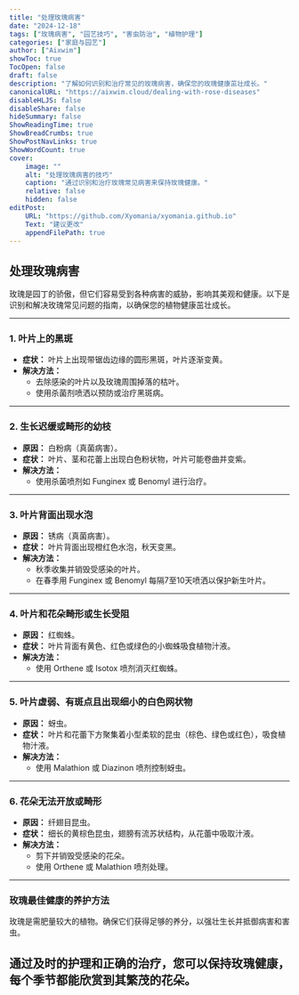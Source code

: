 ```yaml
---
title: "处理玫瑰病害"
date: "2024-12-18"
tags: ["玫瑰病害", "园艺技巧", "害虫防治", "植物护理"]
categories: ["家庭与园艺"]
author: ["Aixwim"]
showToc: true
TocOpen: false
draft: false
description: "了解如何识别和治疗常见的玫瑰病害，确保您的玫瑰健康茁壮成长。"
canonicalURL: "https://aixwim.cloud/dealing-with-rose-diseases"
disableHLJS: false
disableShare: false
hideSummary: false
ShowReadingTime: true
ShowBreadCrumbs: true
ShowPostNavLinks: true
ShowWordCount: true
cover:
    image: ""
    alt: "处理玫瑰病害的技巧"
    caption: "通过识别和治疗玫瑰常见病害来保持玫瑰健康。"
    relative: false
    hidden: false
editPost:
    URL: "https://github.com/Xyomania/xyomania.github.io"
    Text: "建议更改"
    appendFilePath: true
---
```


## 处理玫瑰病害  

玫瑰是园丁的骄傲，但它们容易受到各种病害的威胁，影响其美观和健康。以下是识别和解决玫瑰常见问题的指南，以确保您的植物健康茁壮成长。

---

### 1. **叶片上的黑斑**  

- **症状：** 叶片上出现带锯齿边缘的圆形黑斑，叶片逐渐变黄。  
- **解决方法：**  
  - 去除感染的叶片以及玫瑰周围掉落的枯叶。  
  - 使用杀菌剂喷洒以预防或治疗黑斑病。  

---

### 2. **生长迟缓或畸形的幼枝**  

- **原因：** 白粉病（真菌病害）。  
- **症状：** 叶片、茎和花蕾上出现白色粉状物，叶片可能卷曲并变紫。  
- **解决方法：**  
  - 使用杀菌喷剂如 Funginex 或 Benomyl 进行治疗。  

---

### 3. **叶片背面出现水泡**  

- **原因：** 锈病（真菌病害）。  
- **症状：** 叶片背面出现橙红色水泡，秋天变黑。  
- **解决方法：**  
  - 秋季收集并销毁受感染的叶片。  
  - 在春季用 Funginex 或 Benomyl 每隔7至10天喷洒以保护新生叶片。  

---

### 4. **叶片和花朵畸形或生长受阻**  

- **原因：** 红蜘蛛。  
- **症状：** 叶片背面有黄色、红色或绿色的小蜘蛛吸食植物汁液。  
- **解决方法：**  
  - 使用 Orthene 或 Isotox 喷剂消灭红蜘蛛。  

---

### 5. **叶片虚弱、有斑点且出现细小的白色网状物**  

- **原因：** 蚜虫。  
- **症状：** 叶片和花蕾下方聚集着小型柔软的昆虫（棕色、绿色或红色），吸食植物汁液。  
- **解决方法：**  
  - 使用 Malathion 或 Diazinon 喷剂控制蚜虫。  

---

### 6. **花朵无法开放或畸形**  

- **原因：** 纤翅目昆虫。  
- **症状：** 细长的黄棕色昆虫，翅膀有流苏状结构，从花蕾中吸取汁液。  
- **解决方法：**  
  - 剪下并销毁受感染的花朵。  
  - 使用 Orthene 或 Malathion 喷剂处理。  

---

### 玫瑰最佳健康的养护方法  

玫瑰是需肥量较大的植物。确保它们获得足够的养分，以强壮生长并抵御病害和害虫。

通过及时的护理和正确的治疗，您可以保持玫瑰健康，每个季节都能欣赏到其繁茂的花朵。
---
